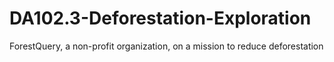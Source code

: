 # DA102.3-Deforestation-Exploration
ForestQuery, a non-profit organization, on a mission to reduce deforestation

